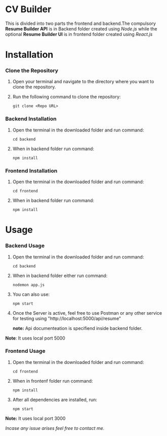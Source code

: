 # CV Builder

This is divided into two parts the frontend and backend.The compulsory **Resume Builder API** is in Backend folder created using *Node.js* while the optional **Resume Builder UI** is in frontend folder created using *React.js*

# Installation

### Clone the Repository

1. Open your terminal and navigate to the directory where you want to clone the repository.

2. Run the following command to clone the repository:

   ```shell
   git clone <Repo URL>

### Backend Installation

1. Open the terminal in the downloaded folder and run command:

    ```shell
    cd backend

2. When in backend folder run command:

    ```shell
    npm install

### Frontend Installation

1. Open the terminal in the downloaded folder and run command:

    ```shell
    cd frontend

2. When in backend folder run command:

    ```shell
    npm install

# Usage

### Backend Usage

1. Open the terminal in the downloaded folder and run command:
    ```shell
    cd backend
2. When in backend folder either run command:

    ```shell
    nodemon app.js
3. You can also use:
     ```shell
    npm start
4. Once the Server is active, feel free to use      Postman or any other service for testing using
   "http://localhost:5000/api/resume"

   **note:** Api documenteation is specifiend inside backend folder.


**Note**:
 It uses local port 5000
### Frontend Usage

1. Open the terminal in the downloaded folder and run command:

    ```shell
    cd frontend

2. When in frontenf folder run command:

    ```shell
    npm install
3. After all dependencies are installed, run:
    ```shell
    npm start
**Note:** It uses local port 3000


*Incase any issue arises feel free to contact me.*